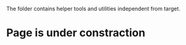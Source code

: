 The folder contains helper tools and utilities independent from target.


#    Page is under constraction